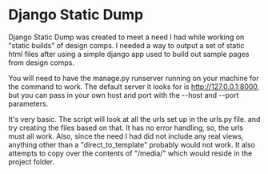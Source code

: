 Django Static Dump
==================

Django Static Dump was created to meet a need I had while working on "static builds" of design comps. I needed a way to output a set of static html files after using a simple django app used to build out sample pages from design comps.

You will need to have the manage.py runserver running on your machine for the command to work. The default server it looks for is http://127.0.0.1:8000, but you can pass in your own host and port with the --host and --port parameters.

It's very basic. The script will look at all the urls set up in the urls.py file. and try creating the files based on that. It has no error handling, so, the urls must all work. Also, since the need I had did not include any real views, anything other than a "direct_to_template" probably would not work. It also attempts to copy over the contents of "/media/" which would reside in the project folder.

